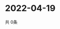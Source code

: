 # 2022-04-19
  共 0条

  <!-- BEGIN -->
  <!-- 最后更新时间Tue Apr 19 2022 12:11:10 GMT+0000 (Coordinated Universal Time) -->
  
  <!-- END -->
  
  